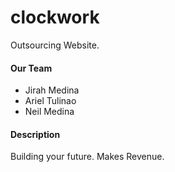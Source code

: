 # clockwork
Outsourcing Website.


#### Our Team

- Jirah Medina
- Ariel Tulinao
- Neil Medina


#### Description

Building your future.
Makes Revenue.